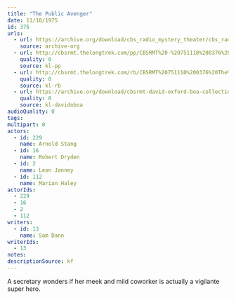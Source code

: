 ```yaml
---
title: "The Public Avenger"
date: 11/10/1975
id: 376
urls: 
  - url: https://archive.org/download/cbs_radio_mystery_theater/cbs_radio_mystery_theater-0351-0400.zip/cbs_radio_mystery_theater-0351-0400%2Fcbsrmt_0376_the_public_avenger.mp3
    source: archive-org
  - url: http://cbsrmt.thelongtrek.com/pp/CBSRMT%20-%20751110%200376%20The%20Public%20Avenger_pp.mp3
    quality: 0
    source: kl-pp
  - url: http://cbsrmt.thelongtrek.com/rb/CBSRMT%20751110%200376%20The%20Public%20Avenger_wuwm%20recorded%204_27_76.mp3
    quality: 0
    source: kl-rb
  - url: https://archive.org/download/cbsrmt-david-oxford-boa-collection/CBSRMT-751110-0376-repeated-760127-The-Public-Avenger-(128-44)_WUWM-FM-{BoA}.mp3
    quality: 0
    source: kl-davidoboa
audioQuality: 0
tags: 
multipart: 0
actors:  
  - id: 229
    name: Arnold Stang  
  - id: 16
    name: Robert Dryden  
  - id: 2
    name: Leon Janney  
  - id: 112
    name: Marian Haley
actorIds:  
  - 229  
  - 16  
  - 2  
  - 112
writers:  
  - id: 13
    name: Sam Dann
writerIds:  
  - 13
notes: 
descriptionSource: kf
---
```

A secretary wonders if her meek and mild coworker is actually a vigilante super hero.